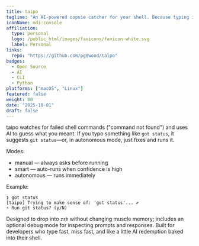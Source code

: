 ```yaml
---
title: taipo
tagline: "An AI-powered oopsie catcher for your shell. Because typing ish ard and ths hsell is mean."
iconName: mdi:console
affiliation:
  type: personal
  logo: /public_html/images/favicons/favicon-white.svg
  label: Personal
links:
  repo: "https://github.com/pg8wood/taipo"
badges:
  - Open Source
  - AI
  - CLI
  - Python
platforms: ["macOS", "Linux"]
featured: false
weight: 80
date: "2025-10-01"
draft: false
---
```


taipo watches for failed shell commands ("command not found") and uses AI to guess what you meant. If you typo something like `got status`, it suggests `git status`—or, in autonomous mode, just fixes and runs it.

Modes:

- manual — always asks before running
- smart — auto-runs when confidence is high
- autonomous — runs immediately

Example:

```
❯ got status
[taipo] Trying to make sense of: 'got status'... ✔
⚡ Run git status? (y/N)
```

Designed to drop into `zsh` without changing muscle memory; includes an optional debug mode for inspecting prompts and responses. Built for developers who type fast, miss fast, and like a little AI redemption baked into their shell.
